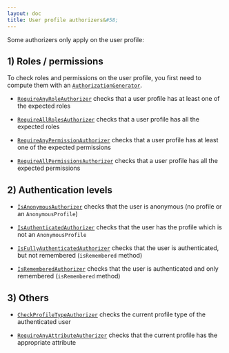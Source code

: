 ```yaml
---
layout: doc
title: User profile authorizers&#58;
---
```


Some authorizers only apply on the user profile:

## 1) Roles / permissions

To check roles and permissions on the user profile, you first need to compute them with an [`AuthorizationGenerator`](clients.html#compute-roles-and-permissions).

- [`RequireAnyRoleAuthorizer`](https://github.com/pac4j/pac4j/blob/master/pac4j-core/src/main/java/org/pac4j/core/authorization/authorizer/RequireAnyRoleAuthorizer.java) checks that a user profile has at least one of the expected roles

- [`RequireAllRolesAuthorizer`](https://github.com/pac4j/pac4j/blob/master/pac4j-core/src/main/java/org/pac4j/core/authorization/authorizer/RequireAllRolesAuthorizer.java) checks that a user profile has all the expected roles

- [`RequireAnyPermissionAuthorizer`](https://github.com/pac4j/pac4j/blob/master/pac4j-core/src/main/java/org/pac4j/core/authorization/authorizer/RequireAnyPermissionAuthorizer.java) checks that a user profile has at least one of the expected permissions

- [`RequireAllPermissionsAuthorizer`](https://github.com/pac4j/pac4j/blob/master/pac4j-core/src/main/java/org/pac4j/core/authorization/authorizer/RequireAllPermissionsAuthorizer.java) checks that a user profile has all the expected permissions


## 2) Authentication levels

- [`IsAnonymousAuthorizer`](https://github.com/pac4j/pac4j/blob/master/pac4j-core/src/main/java/org/pac4j/core/authorization/authorizer/IsAnonymousAuthorizer.java) checks that the user is anonymous (no profile or an `AnonymousProfile`)

- [`IsAuthenticatedAuthorizer`](https://github.com/pac4j/pac4j/blob/master/pac4j-core/src/main/java/org/pac4j/core/authorization/authorizer/IsAuthenticatedAuthorizer.java) checks that the user has the profile which is not an `AnonymousProfile`

- [`IsFullyAuthenticatedAuthorizer`](https://github.com/pac4j/pac4j/blob/master/pac4j-core/src/main/java/org/pac4j/core/authorization/authorizer/IsFullyAuthenticatedAuthorizer.java) checks that the user is authenticated, but not remembered (`isRemembered` method)

- [`IsRememberedAuthorizer`](https://github.com/pac4j/pac4j/blob/master/pac4j-core/src/main/java/org/pac4j/core/authorization/authorizer/IsRememberedAuthorizer.java) checks that the user is authenticated and only remembered (`isRemembered` method)


## 3) Others

- [`CheckProfileTypeAuthorizer`](https://github.com/pac4j/pac4j/blob/master/pac4j-core/src/main/java/org/pac4j/core/authorization/authorizer/CheckProfileTypeAuthorizer.java) checks the current profile type of the authenticated user

- [`RequireAnyAttributeAuthorizer`](https://github.com/pac4j/pac4j/blob/master/pac4j-core/src/main/java/org/pac4j/core/authorization/authorizer/RequireAnyAttributeAuthorizer.java) checks that the current profile has the appropriate attribute
